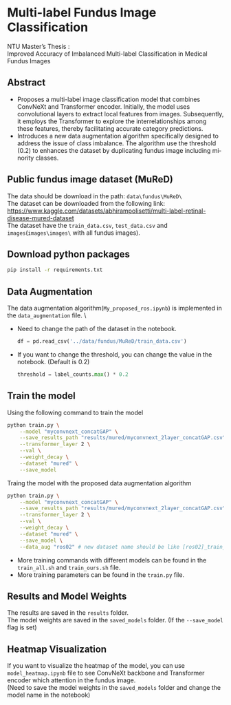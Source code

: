 # Multi-label Fundus Image Classification
NTU Master’s Thesis : \
Improved Accuracy of Imbalanced Multi-label Classification in Medical Fundus Images

## Abstract
- Proposes a multi-­label image classification model that combines ConvNeXt and Transformer encoder. Initially, the model uses convolutional layers to extract local features from images. Subsequently, it employs the Transformer to explore the interrelationships among these features, thereby facilitating accurate category predictions.
- Introduces a new data augmentation algorithm specifically designed to address the issue of class imbalance. The algorithm use the threshold (0.2) to enhances the dataset by dupli­cating fundus image including mi­nority classes.

## Public fundus image dataset (MuReD)
The data should be download in the path: `data\fundus\MuReD\` \
The dataset can be downloaded from the following link: \
https://www.kaggle.com/datasets/abhirampolisetti/multi-label-retinal-disease-mured-dataset \
The dataset have the `train_data.csv`, `test_data.csv` and `images`(`images\images\` with all fundus images).

## Download python packages
```bash
pip install -r requirements.txt
```

## Data Augmentation
The data augmentation algorithm(`My_proposed_ros.ipynb`) is implemented in the `data_augmentation` file. \
- Need to change the path of the dataset in the notebook.
    ```python
    df = pd.read_csv('../data/fundus/MuReD/train_data.csv')
    ```
- If you want to change the threshold, you can change the value in the notebook. (Default is 0.2)
    ```python
    threshold = label_counts.max() * 0.2
    ```

## Train the model
Using the following command to train the model

```bash
python train.py \
    --model "myconvnext_concatGAP" \
    --save_results_path "results/mured/myconvnext_2layer_concatGAP.csv" \
    --transformer_layer 2 \
    --val \
    --weight_decay \
    --dataset "mured" \
    --save_model
```

Traing the model with the proposed data augmentation algorithm
```bash
python train.py \
    --model "myconvnext_concatGAP" \
    --save_results_path "results/mured/myconvnext_2layer_concatGAP.csv" \
    --transformer_layer 2 \
    --val \
    --weight_decay \
    --dataset "mured" \
    --save_model \
    --data_aug "ros02" # new dataset name should be like [ros02]_train_data.csv in the data folder
```
* More training commands with different models can be found in the `train_all.sh` and `train_ours.sh` file.
* More training parameters can be found in the `train.py` file.

## Results and Model Weights
The results are saved in the `results` folder. \
The model weights are saved in the `saved_models` folder. (If the `--save_model` flag is set)

## Heatmap Visualization
If you want to visualize the heatmap of the model, you can use `model_heatmap.ipynb` file to see ConvNeXt backbone and Transformer encoder which attention in the fundus image. \
(Need to save the model weights in the `saved_models` folder and change the model name in the notebook)
